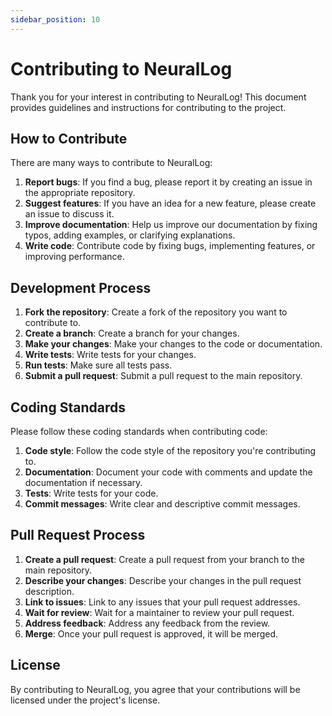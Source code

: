 ```yaml
---
sidebar_position: 10
---
```


# Contributing to NeuralLog

Thank you for your interest in contributing to NeuralLog! This document provides guidelines and instructions for contributing to the project.

## How to Contribute

There are many ways to contribute to NeuralLog:

1. **Report bugs**: If you find a bug, please report it by creating an issue in the appropriate repository.
2. **Suggest features**: If you have an idea for a new feature, please create an issue to discuss it.
3. **Improve documentation**: Help us improve our documentation by fixing typos, adding examples, or clarifying explanations.
4. **Write code**: Contribute code by fixing bugs, implementing features, or improving performance.

## Development Process

1. **Fork the repository**: Create a fork of the repository you want to contribute to.
2. **Create a branch**: Create a branch for your changes.
3. **Make your changes**: Make your changes to the code or documentation.
4. **Write tests**: Write tests for your changes.
5. **Run tests**: Make sure all tests pass.
6. **Submit a pull request**: Submit a pull request to the main repository.

## Coding Standards

Please follow these coding standards when contributing code:

1. **Code style**: Follow the code style of the repository you're contributing to.
2. **Documentation**: Document your code with comments and update the documentation if necessary.
3. **Tests**: Write tests for your code.
4. **Commit messages**: Write clear and descriptive commit messages.

## Pull Request Process

1. **Create a pull request**: Create a pull request from your branch to the main repository.
2. **Describe your changes**: Describe your changes in the pull request description.
3. **Link to issues**: Link to any issues that your pull request addresses.
4. **Wait for review**: Wait for a maintainer to review your pull request.
5. **Address feedback**: Address any feedback from the review.
6. **Merge**: Once your pull request is approved, it will be merged.

## License

By contributing to NeuralLog, you agree that your contributions will be licensed under the project's license.
